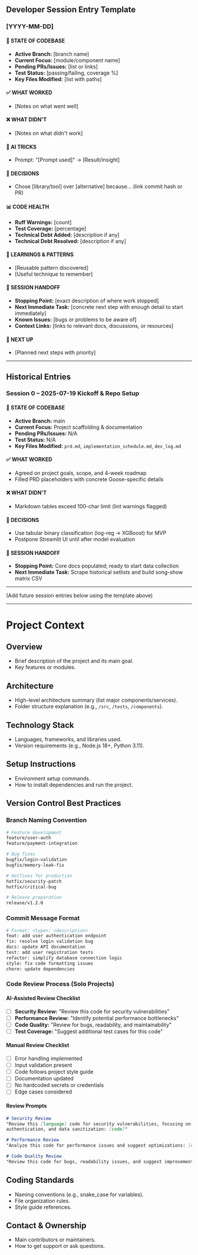## Developer Session Entry Template

### [YYYY-MM-DD]

#### 🔄 STATE OF CODEBASE

- **Active Branch:** [branch name]
- **Current Focus:** [module/component name]
- **Pending PRs/Issues:** [list or links]
- **Test Status:** [passing/failing, coverage %]
- **Key Files Modified:** [list with paths]

#### ✅ WHAT WORKED

- [Notes on what went well]

#### ❌ WHAT DIDN'T

- [Notes on what didn't work]

#### 🤖 AI TRICKS

- Prompt: "[Prompt used]" → [Result/insight]

#### 🔀 DECISIONS

- Chose [library/tool] over [alternative] because... (link commit hash or PR)

#### 📊 CODE HEALTH

- **Ruff Warnings:** [count]
- **Test Coverage:** [percentage]
- **Technical Debt Added:** [description if any]
- **Technical Debt Resolved:** [description if any]

#### 📘 LEARNINGS & PATTERNS

- [Reusable pattern discovered]
- [Useful technique to remember]

#### 🏁 SESSION HANDOFF

- **Stopping Point:** [exact description of where work stopped]
- **Next Immediate Task:** [concrete next step with enough detail to start immediately]
- **Known Issues:** [bugs or problems to be aware of]
- **Context Links:** [links to relevant docs, discussions, or resources]

#### 📝 NEXT UP

- [Planned next steps with priority]

---

## Historical Entries

### Session 0 – 2025-07-19 Kickoff & Repo Setup

#### 🔄 STATE OF CODEBASE

- **Active Branch:** main
- **Current Focus:** Project scaffolding & documentation
- **Pending PRs/Issues:** N/A
- **Test Status:** N/A
- **Key Files Modified:** `prd.md`, `implementation_schedule.md`, `dev_log.md`

#### ✅ WHAT WORKED

- Agreed on project goals, scope, and 4-week roadmap
- Filled PRD placeholders with concrete Goose-specific details

#### ❌ WHAT DIDN'T

- Markdown tables exceed 100-char limit (lint warnings flagged)

#### 🔀 DECISIONS

- Use tabular binary classification (log-reg → XGBoost) for MVP
- Postpone Streamlit UI until after model evaluation

#### 🏁 SESSION HANDOFF

- **Stopping Point:** Core docs populated; ready to start data collection
- **Next Immediate Task:** Scrape historical setlists and build song-show matrix CSV

---

(Add future session entries below using the template above)

---

# Project Context

## Overview

- Brief description of the project and its main goal.
- Key features or modules.

## Architecture

- High-level architecture summary (list major components/services).
- Folder structure explanation (e.g., `/src`, `/tests`, `/components`).

## Technology Stack

- Languages, frameworks, and libraries used.
- Version requirements (e.g., Node.js 18+, Python 3.11).

## Setup Instructions

- Environment setup commands.
- How to install dependencies and run the project.

## Version Control Best Practices

### Branch Naming Convention

```bash
# Feature development
feature/user-auth
feature/payment-integration

# Bug fixes
bugfix/login-validation
bugfix/memory-leak-fix

# Hotfixes for production
hotfix/security-patch
hotfix/critical-bug

# Release preparation
release/v1.2.0
```

### Commit Message Format

```bash
# Format: <type>: <description>
feat: add user authentication endpoint
fix: resolve login validation bug
docs: update API documentation
test: add user registration tests
refactor: simplify database connection logic
style: fix code formatting issues
chore: update dependencies
```

### Code Review Process (Solo Projects)

#### AI-Assisted Review Checklist

- [ ] **Security Review:** "Review this code for security vulnerabilities"
- [ ] **Performance Review:** "Identify potential performance bottlenecks"
- [ ] **Code Quality:** "Review for bugs, readability, and maintainability"
- [ ] **Test Coverage:** "Suggest additional test cases for this code"

#### Manual Review Checklist

- [ ] Error handling implemented
- [ ] Input validation present
- [ ] Code follows project style guide
- [ ] Documentation updated
- [ ] No hardcoded secrets or credentials
- [ ] Edge cases considered

#### Review Prompts

```markdown
# Security Review
"Review this [language] code for security vulnerabilities, focusing on input validation,
authentication, and data sanitization: [code]"

# Performance Review
"Analyze this code for performance issues and suggest optimizations: [code]"

# Code Quality Review
"Review this code for bugs, readability issues, and suggest improvements: [code]"
```

## Coding Standards

- Naming conventions (e.g., snake_case for variables).
- File organization rules.
- Style guide references.

## Contact & Ownership

- Main contributors or maintainers.
- How to get support or ask questions.
